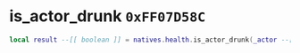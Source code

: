 # is_actor_drunk `0xFF07D58C`

```lua
local result --[[ boolean ]] = natives.health.is_actor_drunk(_actor --[[ number ]])
```